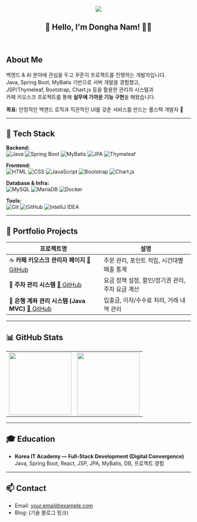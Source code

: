 <p align="center">
  <img src="https://komarev.com/ghpvc/?username=YOUR_GITHUB_NamDongHa&label=Visitors&color=brightgreen&style=flat"/>
</p>

<h2 align="center">👋 Hello, I'm Dongha Nam! 👨‍💻</h2>
<br>

## About Me
백엔드 & AI 분야에 관심을 두고 꾸준히 프로젝트를 진행하는 개발자입니다.  
Java, Spring Boot, MyBatis 기반으로 서버 개발을 경험했고,  
JSP/Thymeleaf, Bootstrap, Chart.js 등을 활용한 관리자 시스템과  
카페 키오스크 프로젝트를 통해 **실무에 가까운 기능 구현**을 해왔습니다.  

**목표:** 안정적인 백엔드 로직과 직관적인 UI를 갖춘 서비스를 만드는 풀스택 개발자 🚀  

---

## 🔧 Tech Stack
**Backend:**  
![Java](https://img.shields.io/badge/Java-007396?style=for-the-badge&logo=java&logoColor=white)
![Spring Boot](https://img.shields.io/badge/Spring%20Boot-6DB33F?style=for-the-badge&logo=springboot&logoColor=white)
![MyBatis](https://img.shields.io/badge/MyBatis-000000?style=for-the-badge&logo=java&logoColor=white)
![JPA](https://img.shields.io/badge/JPA-59666C?style=for-the-badge&logo=hibernate&logoColor=white)
![Thymeleaf](https://img.shields.io/badge/Thymeleaf-005F0F?style=for-the-badge&logo=thymeleaf&logoColor=white)

**Frontend:**  
![HTML](https://img.shields.io/badge/HTML5-E34F26?style=for-the-badge&logo=html5&logoColor=white)
![CSS](https://img.shields.io/badge/CSS3-1572B6?style=for-the-badge&logo=css3&logoColor=white)
![JavaScript](https://img.shields.io/badge/JavaScript-F7DF1E?style=for-the-badge&logo=javascript&logoColor=black)
![Bootstrap](https://img.shields.io/badge/Bootstrap-7952B3?style=for-the-badge&logo=bootstrap&logoColor=white)
![Chart.js](https://img.shields.io/badge/Chart.js-FF6384?style=for-the-badge&logo=chartdotjs&logoColor=white)

**Database & Infra:**  
![MySQL](https://img.shields.io/badge/MySQL-4479A1?style=for-the-badge&logo=mysql&logoColor=white)
![MariaDB](https://img.shields.io/badge/MariaDB-003545?style=for-the-badge&logo=mariadb&logoColor=white)
![Docker](https://img.shields.io/badge/Docker-2496ED?style=for-the-badge&logo=docker&logoColor=white)

**Tools:**  
![Git](https://img.shields.io/badge/Git-F05032?style=for-the-badge&logo=git&logoColor=white)
![GitHub](https://img.shields.io/badge/GitHub-181717?style=for-the-badge&logo=github&logoColor=white)
![IntelliJ IDEA](https://img.shields.io/badge/IntelliJ%20IDEA-000000?style=for-the-badge&logo=intellijidea&logoColor=white)

---

## 📁 Portfolio Projects

| 프로젝트명 | 설명 |
|------------|------|
| ☕ **카페 키오스크 관리자 페이지** <a href="https://github.com/YOUR_GITHUB_NamDongHa/cafe-admin">🔗 GitHub </a> | 주문 관리, 포인트 적립, 시간대별 매출 통계 |
| 🚗 **주차 관리 시스템** <a href="https://github.com/YOUR_GITHUB_NamDongHa/parking-system">🔗 GitHub </a> | 요금 정책 설정, 할인/정기권 관리, 주차 요금 계산 |
| 🏦 **은행 계좌 관리 시스템 (Java MVC)** <a href="https://github.com/YOUR_GITHUB_NamDongHa/bank-system">🔗 GitHub </a> | 입출금, 이자/수수료 처리, 거래 내역 관리 |

---

## 📊 GitHub Stats
<table>
  <tr>
    <td><img src="https://github-readme-stats.vercel.app/api?NamDongHa=YOUR_GITHUB_NamDongHa&show_icons=true&theme=default" height="170" /></td>
    <td><img src="https://github-readme-streak-stats.herokuapp.com/?user=YOUR_GITHUB_NamDongHa&theme=default" height="170" /></td>
  </tr>
</table>

---

## 🎓 Education
- **Korea IT Academy — Full-Stack Development (Digital Convergence)**  
  Java, Spring Boot, React, JSP, JPA, MyBatis, DB, 프로젝트 경험

---

## 📫 Contact
- Email: your.email@example.com
- Blog: (기술 블로그 링크)
